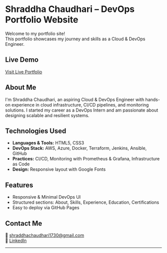 # Shraddha Chaudhari – DevOps Portfolio Website

Welcome to my portfolio site!  
This portfolio showcases my journey and skills as a Cloud & DevOps Engineer.

## Live Demo

 [Visit Live Portfolio](https://your-username.github.io/shraddha-devops-portfolio/)  


## About Me

I'm Shraddha Chaudhari, an aspiring Cloud & DevOps Engineer with hands-on experience in cloud infrastructure, CI/CD pipelines, and monitoring solutions. I started my career as a DevOps Intern and am passionate about designing scalable and resilient systems.

##  Technologies Used

- **Languages & Tools:** HTML5, CSS3
- **DevOps Stack:** AWS, Azure, Docker, Terraform, Jenkins, Ansible, GitHub
- **Practices:** CI/CD, Monitoring with Prometheus & Grafana, Infrastructure as Code
- **Design:** Responsive layout with Google Fonts

## Features

- Responsive & Minimal DevOps UI
- Structured sections: About, Skills, Experience, Education, Certifications
- Easy to deploy via GitHub Pages 

## Contact Me

📧 shraddhachaudhari1730@gmail.com  
🔗 [LinkedIn](https://www.linkedin.com/in/shraddha-chaudhari-25806136b)

---

